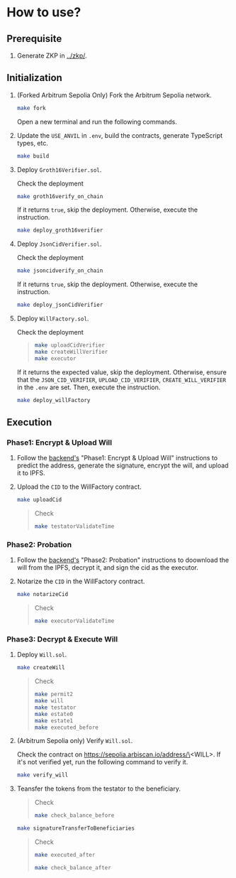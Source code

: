 # How to use?

## Prerequisite

1. Generate ZKP in [../zkp/](../zkp/).

## Initialization

1. (Forked Arbitrum Sepolia Only) Fork the Arbitrum Sepolia network.

   ```sh
   make fork
   ```

   Open a new terminal and run the following commands.

2. Update the `USE_ANVIL` in `.env`, build the contracts, generate TypeScript types, etc.

   ```sh
   make build
   ```

3. Deploy `Groth16Verifier.sol`.

   Check the deployment

   ```sh
   make groth16verify_on_chain
   ```

   If it returns `true`, skip the deployment. Otherwise, execute the instruction.

   ```sh
   make deploy_groth16verifier
   ```

4. Deploy `JsonCidVerifier.sol`.

   Check the deployment

   ```sh
   make jsoncidverify_on_chain
   ```

   If it returns `true`, skip the deployment. Otherwise, execute the instruction.

   ```sh
   make deploy_jsonCidVerifier
   ```

5. Deploy `WillFactory.sol`.

   Check the deployment

   > ```sh
   > make uploadCidVerifier
   > make createWillVerifier
   > make executor
   > ```

   If it returns the expected value, skip the deployment. Otherwise, ensure that the `JSON_CID_VERIFIER`, `UPLOAD_CID_VERIFIER`, `CREATE_WILL_VERIFIER` in the `.env` are set. Then, execute the instruction.

   ```sh
   make deploy_willFactory
   ```

## Execution

### Phase1: Encrypt & Upload Will

1. Follow the [backend's](../apps/backend/) "Phase1: Encrypt & Upload Will" instructions to predict the address, generate the signature, encrypt the will, and upload it to IPFS.

2. Upload the `CID` to the WillFactory contract.

   ```sh
   make uploadCid
   ```

   > Check
   >
   > ```sh
   > make testatorValidateTime
   > ```

### Phase2: Probation

1. Follow the [backend's](../apps/backend/) "Phase2: Probation" instructions to doownload the will from the IPFS, decrypt it, and sign the cid as the executor.

2. Notarize the `CID` in the WillFactory contract.

   ```sh
   make notarizeCid
   ```

   > Check
   >
   > ```sh
   > make executorValidateTime
   > ```

### Phase3: Decrypt & Execute Will

1. Deploy `Will.sol`.

   ```sh
   make createWill
   ```

   > Check
   >
   > ```sh
   > make permit2
   > make will
   > make testator
   > make estate0
   > make estate1
   > make executed_before
   > ```

2. (Arbitrum Sepolia only) Verify `Will.sol`.

   Check the contract on https://sepolia.arbiscan.io/address/\<WILL\>. If it's not verified yet, run the following command to verify it.

   ```sh
   make verify_will
   ```

3. Teansfer the tokens from the testator to the beneficiary.

   > Check
   >
   > ```sh
   > make check_balance_before
   > ```

   ```sh
   make signatureTransferToBeneficiaries
   ```

   > Check
   >
   > ```sh
   > make executed_after
   > ```
   >
   > ```sh
   > make check_balance_after
   > ```
